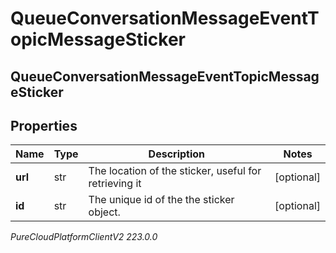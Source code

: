 # QueueConversationMessageEventTopicMessageSticker

## QueueConversationMessageEventTopicMessageSticker

## Properties

|Name | Type | Description | Notes|
|------------ | ------------- | ------------- | -------------|
| **url** | str | The location of the sticker, useful for retrieving it | [optional] |
| **id** | str | The unique id of the the sticker object. | [optional] |



_PureCloudPlatformClientV2 223.0.0_
